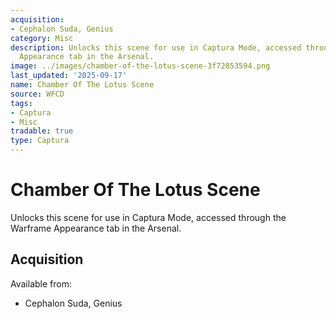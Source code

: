 ```yaml
---
acquisition:
- Cephalon Suda, Genius
category: Misc
description: Unlocks this scene for use in Captura Mode, accessed through the Warframe
  Appearance tab in the Arsenal.
image: ../images/chamber-of-the-lotus-scene-3f72853594.png
last_updated: '2025-09-17'
name: Chamber Of The Lotus Scene
source: WFCD
tags:
- Captura
- Misc
tradable: true
type: Captura
---
```


# Chamber Of The Lotus Scene

Unlocks this scene for use in Captura Mode, accessed through the Warframe Appearance tab in the Arsenal.

## Acquisition

Available from:
- Cephalon Suda, Genius

